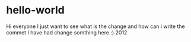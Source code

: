 hello-world
===========

Hi everyone I just want to see what is the change and how can i write the commet
I have had change somthing here.:)
  2012
